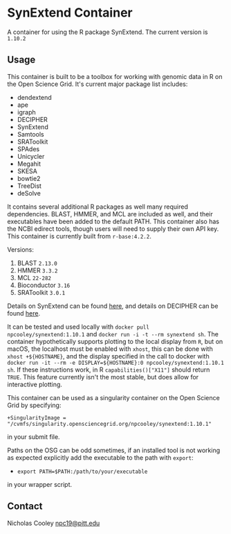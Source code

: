 # SynExtend Container

A container for using the R package SynExtend. The current version is `1.10.2`

## Usage

This container is built to be a toolbox for working with genomic data in R on the Open Science Grid. It's current major package list includes:

* dendextend
* ape
* igraph
* DECIPHER
* SynExtend
* Samtools
* SRAToolkit
* SPAdes
* Unicycler
* Megahit
* SKESA
* bowtie2
* TreeDist
* deSolve

It contains several additional R packages as well many required dependencies. BLAST, HMMER, and MCL are included as well, and their executables have been added to the default PATH. This container also has the NCBI edirect tools, though users will need to supply their own API key. This container is currently built from `r-base:4.2.2`.

Versions:
1. BLAST `2.13.0`
2. HMMER `3.3.2`
3. MCL `22-282`
4. Bioconductor `3.16`
5. SRAToolkit `3.0.1`

Details on SynExtend can be found [here](http://bioconductor.org/packages/release/bioc/html/SynExtend.html), and details on DECIPHER can be found [here](https://www.bioconductor.org/packages/release/bioc/html/DECIPHER.html).

It can be tested and used locally with `docker pull npcooley/synextend:1.10.1` and `docker run -i -t --rm synextend sh`. The container hypothetically supports plotting to the local display from `R`, but on macOS, the localhost must be enabled with `xhost`, this can be done with `xhost +${HOSTNAME}`, and the display specified in the call to docker with `docker run -it --rm -e DISPLAY=${HOSTNAME}:0 npcooley/synextend:1.10.1 sh`. If these instructions work, in R `capabilities()["X11"]` should return `TRUE`. This feature currently isn't the most stable, but does allow for interactive plotting.

This container can be used as a singularity container on the Open Science Grid by specifying:

`+SingularityImage = "/cvmfs/singularity.opensciencegrid.org/npcooley/synextend:1.10.1"`

in your submit file.

Paths on the OSG can be odd sometimes, if an installed tool is not working as expected explicitly add the executable to the path with `export`:

* `export PATH=$PATH:/path/to/your/executable`

in your wrapper script.

## Contact

Nicholas Cooley
npc19@pitt.edu






